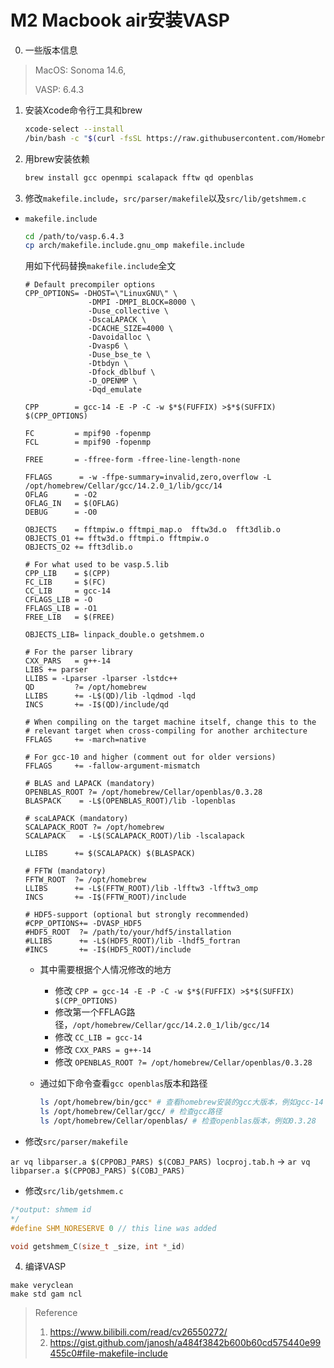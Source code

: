 # M2 Macbook air安装VASP

0. 一些版本信息
> MacOS: Sonoma 14.6,
> 
> VASP: 6.4.3


1. 安装Xcode命令行工具和brew

	```sh
	xcode-select --install
	/bin/bash -c "$(curl -fsSL https://raw.githubusercontent.com/Homebrew/install/HEAD/install.sh)"
	```
   
2. 用brew安装依赖

   ```sh
   brew install gcc openmpi scalapack fftw qd openblas
   ```

3. 修改`makefile.include`，`src/parser/makefile`以及`src/lib/getshmem.c`
- `makefile.include`
	```sh
	cd /path/to/vasp.6.4.3
	cp arch/makefile.include.gnu_omp makefile.include
 	```
 
	用如下代码替换`makefile.include`全文
	```make
	# Default precompiler options
	CPP_OPTIONS= -DHOST=\"LinuxGNU\" \
	              -DMPI -DMPI_BLOCK=8000 \
	              -Duse_collective \
	              -DscaLAPACK \
	              -DCACHE_SIZE=4000 \
	              -Davoidalloc \
	              -Dvasp6 \
	              -Duse_bse_te \
	              -Dtbdyn \
	              -Dfock_dblbuf \
	              -D_OPENMP \
	              -Dqd_emulate
	
	CPP        = gcc-14 -E -P -C -w $*$(FUFFIX) >$*$(SUFFIX) $(CPP_OPTIONS)
	
	FC         = mpif90 -fopenmp
	FCL        = mpif90 -fopenmp
	
	FREE       = -ffree-form -ffree-line-length-none
	
	FFLAGS      = -w -ffpe-summary=invalid,zero,overflow -L /opt/homebrew/Cellar/gcc/14.2.0_1/lib/gcc/14
	OFLAG      = -O2
	OFLAG_IN   = $(OFLAG)
	DEBUG      = -O0
	
	OBJECTS    = fftmpiw.o fftmpi_map.o  fftw3d.o  fft3dlib.o
	OBJECTS_O1 += fftw3d.o fftmpi.o fftmpiw.o
	OBJECTS_O2 += fft3dlib.o
	
	# For what used to be vasp.5.lib
	CPP_LIB    = $(CPP)
	FC_LIB     = $(FC)
	CC_LIB     = gcc-14
	CFLAGS_LIB = -O
	FFLAGS_LIB = -O1
	FREE_LIB   = $(FREE)
	
	OBJECTS_LIB= linpack_double.o getshmem.o
	
	# For the parser library
	CXX_PARS   = g++-14
	LIBS += parser
	LLIBS = -Lparser -lparser -lstdc++
	QD         ?= /opt/homebrew
	LLIBS      += -L$(QD)/lib -lqdmod -lqd
	INCS       += -I$(QD)/include/qd
	
	# When compiling on the target machine itself, change this to the
	# relevant target when cross-compiling for another architecture
	FFLAGS     += -march=native
	
	# For gcc-10 and higher (comment out for older versions)
	FFLAGS     += -fallow-argument-mismatch
	
	# BLAS and LAPACK (mandatory)
	OPENBLAS_ROOT ?= /opt/homebrew/Cellar/openblas/0.3.28
	BLASPACK    = -L$(OPENBLAS_ROOT)/lib -lopenblas
	
	# scaLAPACK (mandatory)
	SCALAPACK_ROOT ?= /opt/homebrew
	SCALAPACK   = -L$(SCALAPACK_ROOT)/lib -lscalapack
	
	LLIBS      += $(SCALAPACK) $(BLASPACK)
	
	# FFTW (mandatory)
	FFTW_ROOT  ?= /opt/homebrew
	LLIBS      += -L$(FFTW_ROOT)/lib -lfftw3 -lfftw3_omp
	INCS       += -I$(FFTW_ROOT)/include
	
	# HDF5-support (optional but strongly recommended)
	#CPP_OPTIONS+= -DVASP_HDF5
	#HDF5_ROOT  ?= /path/to/your/hdf5/installation
	#LLIBS      += -L$(HDF5_ROOT)/lib -lhdf5_fortran
	#INCS       += -I$(HDF5_ROOT)/include
	```
 
	- 其中需要根据个人情况修改的地方
		- 修改 `CPP = gcc-14 -E -P -C -w $*$(FUFFIX) >$*$(SUFFIX) $(CPP_OPTIONS)`
		- 修改第一个FFLAG路径，`/opt/homebrew/Cellar/gcc/14.2.0_1/lib/gcc/14`
		- 修改 `CC_LIB = gcc-14`
		- 修改 `CXX_PARS = g++-14`
		- 修改 `OPENBLAS_ROOT ?= /opt/homebrew/Cellar/openblas/0.3.28`
	 - 通过如下命令查看`gcc openblas`版本和路径
 
	   	```sh
		ls /opt/homebrew/bin/gcc* # 查看homebrew安装的gcc大版本，例如gcc-14；
		ls /opt/homebrew/Cellar/gcc/ # 检查gcc路径
		ls /opt/homebrew/Cellar/openblas/ # 检查openblas版本，例如0.3.28
		```
- 修改`src/parser/makefile`

`ar vq libparser.a $(CPPOBJ_PARS) $(COBJ_PARS) locproj.tab.h` $\rightarrow$ `ar vq libparser.a $(CPPOBJ_PARS) $(COBJ_PARS)`

- 修改`src/lib/getshmem.c`
```c
/*output: shmem id
*/
#define SHM_NORESERVE 0 // this line was added

void getshmem_C(size_t _size, int *_id)
```

4. 编译VASP
```
make veryclean
make std gam ncl
```

> Reference
>
> 1. https://www.bilibili.com/read/cv26550272/
> 2. https://gist.github.com/janosh/a484f3842b600b60cd575440e99455c0#file-makefile-include
